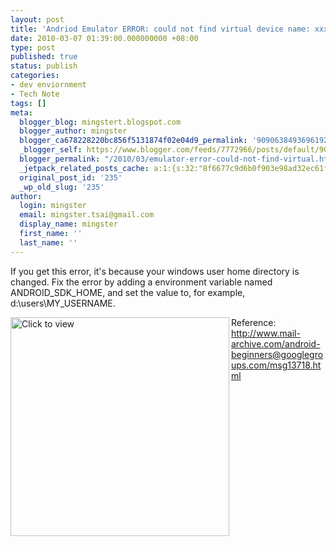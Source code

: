 ```yaml
---
layout: post
title: 'Andriod Emulator ERROR: could not find virtual device name: xxx'
date: 2010-03-07 01:39:00.000000000 +08:00
type: post
published: true
status: publish
categories:
- dev enviornment
- Tech Note
tags: []
meta:
  blogger_blog: mingstert.blogspot.com
  blogger_author: mingster
  blogger_ca678228220bc856f5131874f02e04d9_permalink: '9090638493696192391'
  _blogger_self: https://www.blogger.com/feeds/7772966/posts/default/9090638493696192391
  blogger_permalink: "/2010/03/emulator-error-could-not-find-virtual.html"
  _jetpack_related_posts_cache: a:1:{s:32:"8f6677c9d6b0f903e98ad32ec61f8deb";a:2:{s:7:"expires";i:1453947226;s:7:"payload";a:3:{i:0;a:1:{s:2:"id";i:232;}i:1;a:1:{s:2:"id";i:317;}i:2;a:1:{s:2:"id";i:160;}}}}
  original_post_id: '235'
  _wp_old_slug: '235'
author:
  login: mingster
  email: mingster.tsai@gmail.com
  display_name: mingster
  first_name: ''
  last_name: ''
---
```

<p>If you get this error, it's because your windows user home directory is changed. Fix the error by adding a environment variable named ANDROID_SDK_HOME, and set the value to, for example, d:\users\MY_USERNAME.</p>
<p><a href="http://mingster.com/blog_content/androiderror.jpg"><img align="left" alt="Click to view" src="{{ site.JB.IMAGE_PATH }}/androiderror.jpg" width="350" /></a></p>
<p>Reference: <a href="http://www.mail-archive.com/android-beginners@googlegroups.com/msg13718.html">http://www.mail-archive.com/android-beginners@googlegroups.com/msg13718.html</a></p>
